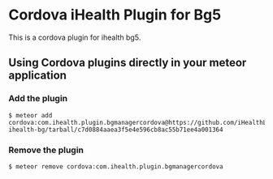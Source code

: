 # Cordova iHealth Plugin for Bg5

This is a cordova plugin for ihealth bg5.

## Using Cordova plugins directly in your meteor application

### Add the plugin

    $ meteor add cordova:com.ihealth.plugin.bgmanagercordova@https://github.com/iHealthLab/plugin-ihealth-bg/tarball/c7d0884aaea3f5e4e596cb8ac55b71ee4a001364


### Remove the plugin

    $ meteor remove cordova:com.ihealth.plugin.bgmanagercordova
    
